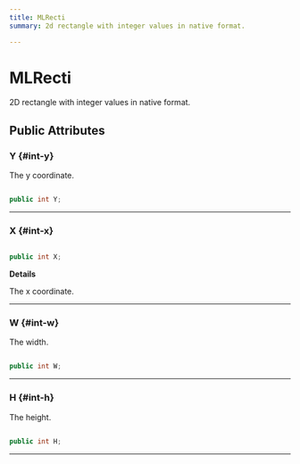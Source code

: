 ```yaml
---
title: MLRecti
summary: 2d rectangle with integer values in native format. 

---
```


# MLRecti




2D rectangle with integer values in native format.   





## Public Attributes

### Y {#int-y}

The y coordinate. 

```csharp

public int Y;

```






-----------

### X {#int-x}

```csharp

public int X;

```


**Details**

The x coordinate. 





-----------

### W {#int-w}

The width. 

```csharp

public int W;

```






-----------

### H {#int-h}

The height. 

```csharp

public int H;

```






-----------

